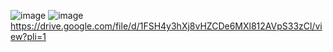 ![image](https://github.com/qune4q/DemoEkzamen/assets/50214016/daad15a9-9339-4dd2-9891-24766437fe35)
![image](https://github.com/qune4q/DemoEkzamen/assets/50214016/64cfc09f-7c8e-4c39-b40b-95e5116baeb2)
https://drive.google.com/file/d/1FSH4y3hXj8vHZCDe6MXl812AVpS33zCl/view?pli=1


